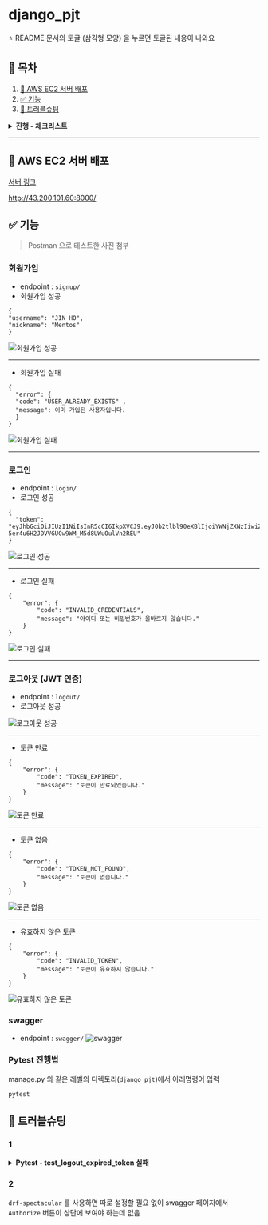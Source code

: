 # django_pjt

⭐️ README 문서의 토글 (삼각형 모양) 을 누르면 토글된 내용이 나와요

## 🔖 목차
1. [🚀 AWS EC2 서버 배포](#-aws-ec2-서버-배포)
2. [✅ 기능](#-기능)
3. [🚨 트러블슈팅](#-트러블슈팅)


<details>
<summary><b>진행 - 체크리스트</b></summary>
<div markdown="1">
- [x] 회원가입 기능
- [x] 로그인 기능
- [x] 로그아웃 기능
- [x] swagger 기능
  - [ ] 트러블슈팅 2 - Authorize 버튼 해결
- [x] 배포
- [x] Postman 테스트
- [x] Pytest 테스트
  - [x] 트러블슈팅 1 - token expired 통과

</div>
</details>

---


## 🚀 AWS EC2 서버 배포
[서버 링크](http://43.200.101.60:8000/swagger/)

http://43.200.101.60:8000/

## ✅ 기능
> Postman 으로 테스트한 사진 첨부
### 회원가입
- endpoint : `signup/`
- 회원가입 성공
```
{
"username": "JIN HO",
"nickname": "Mentos"
}
```
![회원가입 성공](/img/signup_success.png)

---

- 회원가입 실패
```
{
  "error": {
  "code": "USER_ALREADY_EXISTS" ,
  "message": 이미 가입된 사용자입니다.
  }
}
```
![회원가입 실패](/img/signup_failed.png)

---

### 로그인
- endpoint : `login/`
- 로그인 성공
```
{
  "token": "eyJhbGciOiJIUzI1NiIsInR5cCI6IkpXVCJ9.eyJ0b2tlbl90eXBlIjoiYWNjZXNzIiwiZXhwIjoxNzQ5NzE4MzQzLCJpYXQiOjE3NDk3MTgwNDMsImp0aSI6IjYzYzc2MWU2YzI0ZTQ5MWJhZDBlMzdiNjdjYmQwMzhmIiwidXNlcl9pZCI6N30.iJjYD8-5er4u6H2JDVVGUCw9WM_M5d8UWuOulVn2REU"
}
```
![로그인 성공](/img/login_failed.png)

---

- 로그인 실패
```
{
    "error": {
        "code": "INVALID_CREDENTIALS",
        "message": "아이디 또는 비밀번호가 올바르지 않습니다."
    }
}
```
![로그인 실패](/img/login_failed.png)

---

### 로그아웃 (JWT 인증)
- endpoint : `logout/`
- 로그아웃 성공

![로그아웃 성공](/img/logout_success.png)

---

- 토큰 만료
```
{
    "error": {
        "code": "TOKEN_EXPIRED",
        "message": "토큰이 만료되었습니다."
    }
}
```

![토큰 만료](/img/token_expired.png)

---

- 토큰 없음
```
{
    "error": {
        "code": "TOKEN_NOT_FOUND",
        "message": "토큰이 없습니다."
    }
}
```
![토큰 없음](/img/token_not_found.png)

---

- 유효하지 않은 토큰
```
{
    "error": {
        "code": "INVALID_TOKEN",
        "message": "토큰이 유효하지 않습니다."
    }
}
```
![유효하지 않은 토큰](/img/invalid_token.png)

  
### swagger
- endpoint : `swagger/`
![swagger](/img/swagger.png)

### Pytest 진행법
manage.py 와 같은 레벨의 디렉토리(`django_pjt`)에서 아래명령어 입력
```zsh
pytest
```

## 🚨 트러블슈팅
### 1

<details>
<summary><b>Pytest - test_logout_expired_token 실패</b></summary>
<div markdown="1">

<details>
<summary><b>Pytest 진행 내용 - 실패</b></summary>
<div markdown="1">

```zsh
❯ pytest
========================================== test session starts ===========================================
platform darwin -- Python 3.10.10, pytest-8.4.0, pluggy-1.6.0
django: version: 4.2, settings: django_pjt.settings (from ini)
rootdir: /Users/nyum76/Documents/project/django_pjt
configfile: pytest.ini
plugins: django-4.11.1
collected 7 items                                                                                        

accounts/test_accounts.py ......F                                                                  [100%]

================================================ FAILURES ================================================
_______________________________________ test_logout_expired_token ________________________________________

settings = <pytest_django.fixtures.SettingsWrapper object at 0x1076f7df0>

    @pytest.mark.django_db
    def test_logout_expired_token(settings):
        import time
        from datetime import timedelta
        from rest_framework_simplejwt.tokens import RefreshToken
        from django.urls import reverse
        from rest_framework.test import APIClient
        from django.contrib.auth import get_user_model
    
        # 1. settings 변경
        settings.SIMPLE_JWT["ACCESS_TOKEN_LIFETIME"] = timedelta(seconds=1)
        # 2. simplejwt settings reload
        importlib.reload(jwt_settings)
    
        User = get_user_model()
        user = User.objects.create_user(username="expireuser", password="expirepass", nickname="expire")
        refresh = RefreshToken.for_user(user)
        access_token = str(refresh.access_token)
    
        time.sleep(2)
    
        client = APIClient()
        logout_url = reverse('logout')
        client.credentials(HTTP_AUTHORIZATION=f'Bearer {access_token}')
        response = client.post(logout_url)
>       assert response.status_code == 401
E       assert 200 == 401
E        +  where 200 = <Response status_code=200, "application/json">.status_code

accounts/test_accounts.py:111: AssertionError
======================================== short test summary info =========================================
FAILED accounts/test_accounts.py::test_logout_expired_token - assert 200 == 401
====================================== 1 failed, 6 passed in 3.12s =======================================
```

</div>
</details>

Postman 에서는 만료된 토큰으로 로그아웃시 아래와 같이 떴는데
```
{
    "error": {
        "code": "TOKEN_EXPIRED",
        "message": "토큰이 만료되었습니다."
    }
}
```

Pytest 로 진행했을 때 401 로 나와야할 게 200 OK 이 되어버림

---

SIMPLE_JWT 설정 변경이 토큰 발급에 반영되지 않음
`@override_settings(SIMPLE_JWT=...)`는 Django의 settings만 바꿈
하지만 `rest_framework_simplejwt`는 내부적으로 settings를 캐싱함
Pytest에서 settings를 바꿔도, 이미 임포트된 시점의 설정이 계속 사용될 수 있음..
즉, 토큰을 발급할 때 실제로는 여전히 기본 만료시간(1분)이 적용되고,
테스트에서 2초 기다려도 토큰이 만료되지 않은 상태가 됨.

➡️ `settings.py` 의 ACCESS_TOKEN_LIFETIME 값을 1분에서 1초로 변경

```py
# 변경 전
"ACCESS_TOKEN_LIFETIME": timedelta(minutes=1),

# 변경 후
"ACCESS_TOKEN_LIFETIME": timedelta(seconds=1),
```

<details>
<summary><b>Pytest 진행 내용 - 성공</b></summary>
<div markdown="1">

```zsh
❯ pytest
========================================== test session starts ===========================================
platform darwin -- Python 3.10.10, pytest-8.4.0, pluggy-1.6.0
django: version: 4.2, settings: django_pjt.settings (from ini)
rootdir: /Users/nyum76/Documents/project/django_pjt
configfile: pytest.ini
plugins: django-4.11.1
collected 7 items                                                                                        

accounts/test_accounts.py .......                                                                  [100%]

=========================================== 7 passed in 2.96s ============================================
```


</div>
</details>

</div>
</details>

### 2
`drf-spectacular` 를 사용하면 따로 설정할 필요 없이 swagger 페이지에서 `Authorize` 버튼이 상단에 보여야 하는데 없음